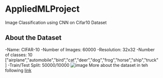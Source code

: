# AppliedMLProject
Image Classification using CNN on Cifar10 Dataset
## About the Dataset
-Name: CIFAR-10
-Number of Images: 60000
-Resolution: 32x32
-Number of classes: 10 ["airplane","automobile","bird","cat","deer","dog","frog","horse","ship","truck"]
-Train/Test Split: 50000/10000
![image](https://github.com/VamsiAkula8984/AppliedMLProject/assets/149032259/c76221e9-0a91-4005-9980-a61eee9c9fe2)
More about the dataset in teh following [link](https://www.cs.toronto.edu/%7Ekriz/cifar.html)
